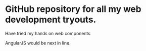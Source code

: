 # GitHub repository for all my web development tryouts.
Have tried my hands on web components.

AngularJS would be next in line.
